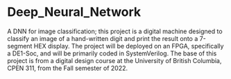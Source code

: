 # Deep_Neural_Network
A DNN for image classification; this project is a digital machine designed to classify an image of a hand-written digit and print the result onto 
a 7-segment HEX display. The project will be deployed on an FPGA, specifically a DE1-Soc, and will be primarily coded in SystemVerilog. The base of this project is from a digital design course at the University of British Columbia, CPEN 311, from the Fall semester of 2022.
